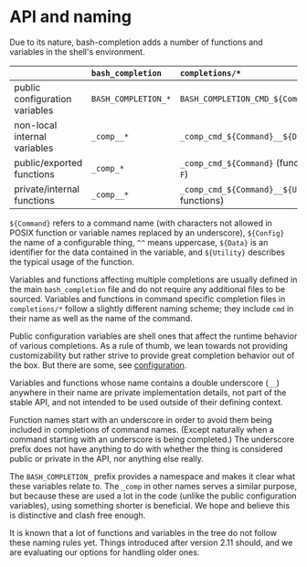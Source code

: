# API and naming

Due to its nature, bash-completion adds a number of functions and variables in
the shell's environment.

|                                | `bash_completion`   | `completions/*`                                        |
| :----------------------------- | :------------------ | :----------------------------------------------------- |
| public configuration variables | `BASH_COMPLETION_*` | `BASH_COMPLETION_CMD_${Command^^}_${Config^^}`         |
| non-local internal variables   | `_comp__*`          | `_comp_cmd_${Command}__${Data}`                        |
| public/exported functions      | `_comp_*`           | `_comp_cmd_${Command}` (functions for `complete -F`)   |
| private/internal functions     | `_comp__*`          | `_comp_cmd_${Command}__${Utility}` (utility functions) |

`${Command}` refers to a command name (with characters not allowed in POSIX
function or variable names replaced by an underscore), `${Config}` the name of
a configurable thing, `^^` means uppercase, `${Data}` is an identifier for the
data contained in the variable, and `${Utility}` describes the typical usage of
the function.

Variables and functions affecting multiple completions are usually defined
in the main `bash_completion` file and do not require any additional files to
be sourced. Variables and functions in command specific completion files in
`completions/*` follow a slightly different naming scheme; they include
`cmd` in their name as well as the name of the command.

Public configuration variables are shell ones that affect the runtime behavior
of various completions. As a rule of thumb, we lean towards not providing
customizability but rather strive to provide great completion behavior out of
the box. But there are some, see [configuration](configuration.md).

Variables and functions whose name contains a double underscore (`__`) anywhere
in their name are private implementation details, not part of the stable API,
and not intended to be used outside of their defining context.

Function names start with an underscore in order to avoid them being
included in completions of command names. (Except naturally when a command
starting with an underscore is being completed.) The underscore prefix does
not have anything to do with whether the thing is considered public or
private in the API, nor anything else really.

The `BASH_COMPLETION_` prefix provides a namespace and makes it clear what
these variables relate to. The `_comp` in other names serves a similar purpose,
but because these are used a lot in the code (unlike the public configuration
variables), using something shorter is beneficial. We hope and believe this is
distinctive and clash free enough.

It is known that a lot of functions and variables in the tree do not follow
these naming rules yet. Things introduced after version 2.11 should, and we are
evaluating our options for handling older ones.
